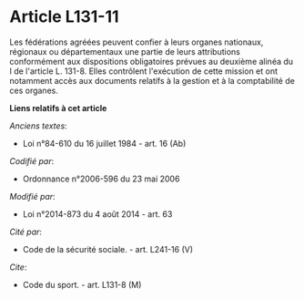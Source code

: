 # Article L131-11

Les fédérations agréées peuvent confier à leurs organes nationaux, régionaux ou départementaux une partie de leurs
attributions conformément aux dispositions obligatoires prévues au deuxième alinéa du I de l'article L. 131-8. Elles
contrôlent l'exécution de cette mission et ont notamment accès aux documents relatifs à la gestion et à la comptabilité de
ces organes.

**Liens relatifs à cet article**

_Anciens textes_:

  - Loi n°84-610 du 16 juillet 1984 - art. 16 (Ab)

_Codifié par_:

  - Ordonnance n°2006-596 du 23 mai 2006

_Modifié par_:

  - Loi n°2014-873 du 4 août 2014 - art. 63

_Cité par_:

  - Code de la sécurité sociale. - art. L241-16 (V)

_Cite_:

  - Code du sport. - art. L131-8 (M)
